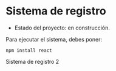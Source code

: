 <h1> Sistema de registro</h1>

- Estado del proyecto: en construcción.

Para ejecutar el sistema, debes poner:

```npm install react```

Sistema de registro 2
